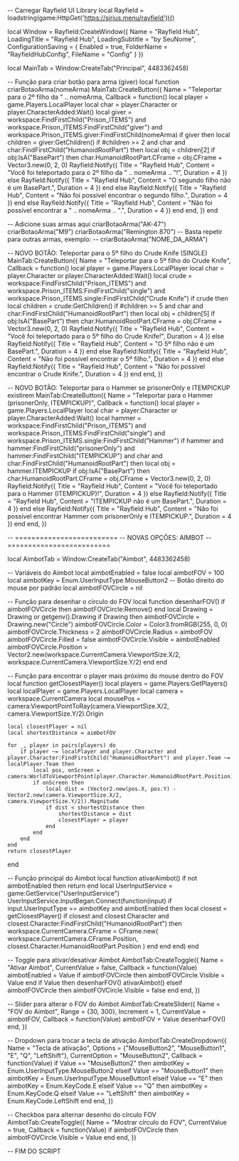-- Carregar Rayfield UI Library
local Rayfield = loadstring(game:HttpGet('https://sirius.menu/rayfield'))()

local Window = Rayfield:CreateWindow({
    Name = "Rayfield Hub",
    LoadingTitle = "Rayfield Hub",
    LoadingSubtitle = "by SeuNome",
    ConfigurationSaving = {
        Enabled = true,
        FolderName = "RayfieldHubConfig",
        FileName = "Config"
    }
})

local MainTab = Window:CreateTab("Principal", 4483362458)

-- Função para criar botão para arma (giver)
local function criarBotaoArma(nomeArma)
    MainTab:CreateButton({
        Name = "Teleportar para o 2º filho da " .. nomeArma,
        Callback = function()
            local player = game.Players.LocalPlayer
            local char = player.Character or player.CharacterAdded:Wait()
            local giver = workspace:FindFirstChild("Prison_ITEMS")
                and workspace.Prison_ITEMS:FindFirstChild("giver")
                and workspace.Prison_ITEMS.giver:FindFirstChild(nomeArma)
            if giver then
                local children = giver:GetChildren()
                if #children >= 2 and char and char:FindFirstChild("HumanoidRootPart") then
                    local obj = children[2]
                    if obj:IsA("BasePart") then
                        char.HumanoidRootPart.CFrame = obj.CFrame + Vector3.new(0, 2, 0)
                        Rayfield:Notify({
                            Title = "Rayfield Hub",
                            Content = "Você foi teleportado para o 2º filho da " .. nomeArma .. "!",
                            Duration = 4
                        })
                    else
                        Rayfield:Notify({
                            Title = "Rayfield Hub",
                            Content = "O segundo filho não é um BasePart.",
                            Duration = 4
                        })
                    end
                else
                    Rayfield:Notify({
                        Title = "Rayfield Hub",
                        Content = "Não foi possível encontrar o segundo filho.",
                        Duration = 4
                    })
                end
            else
                Rayfield:Notify({
                    Title = "Rayfield Hub",
                    Content = "Não foi possível encontrar a " .. nomeArma .. ".",
                    Duration = 4
                })
            end
        end,
    })
end

-- Adicione suas armas aqui
criarBotaoArma("AK-47")
criarBotaoArma("M9")
criarBotaoArma("Remington 870")
-- Basta repetir para outras armas, exemplo:
-- criarBotaoArma("NOME_DA_ARMA")

-- NOVO BOTÃO: Teleportar para o 5º filho do Crude Knife (SINGLE)
MainTab:CreateButton({
    Name = "Teleportar para o 5º filho do Crude Knife",
    Callback = function()
        local player = game.Players.LocalPlayer
        local char = player.Character or player.CharacterAdded:Wait()
        local crude = workspace:FindFirstChild("Prison_ITEMS")
            and workspace.Prison_ITEMS:FindFirstChild("single")
            and workspace.Prison_ITEMS.single:FindFirstChild("Crude Knife")
        if crude then
            local children = crude:GetChildren()
            if #children >= 5 and char and char:FindFirstChild("HumanoidRootPart") then
                local obj = children[5]
                if obj:IsA("BasePart") then
                    char.HumanoidRootPart.CFrame = obj.CFrame + Vector3.new(0, 2, 0)
                    Rayfield:Notify({
                        Title = "Rayfield Hub",
                        Content = "Você foi teleportado para o 5º filho do Crude Knife!",
                        Duration = 4
                    })
                else
                    Rayfield:Notify({
                        Title = "Rayfield Hub",
                        Content = "O 5º filho não é um BasePart.",
                        Duration = 4
                    })
                end
            else
                Rayfield:Notify({
                    Title = "Rayfield Hub",
                    Content = "Não foi possível encontrar o 5º filho.",
                    Duration = 4
                })
            end
        else
            Rayfield:Notify({
                Title = "Rayfield Hub",
                Content = "Não foi possível encontrar o Crude Knife.",
                Duration = 4
            })
        end
    end,
})

-- NOVO BOTÃO: Teleportar para o Hammer se prisonerOnly e ITEMPICKUP existirem
MainTab:CreateButton({
    Name = "Teleportar para o Hammer (prisonerOnly, ITEMPICKUP)",
    Callback = function()
        local player = game.Players.LocalPlayer
        local char = player.Character or player.CharacterAdded:Wait()
        local hammer = workspace:FindFirstChild("Prison_ITEMS")
            and workspace.Prison_ITEMS:FindFirstChild("single")
            and workspace.Prison_ITEMS.single:FindFirstChild("Hammer")
        if hammer
            and hammer:FindFirstChild("prisonerOnly")
            and hammer:FindFirstChild("ITEMPICKUP")
            and char
            and char:FindFirstChild("HumanoidRootPart")
        then
            local obj = hammer.ITEMPICKUP
            if obj:IsA("BasePart") then
                char.HumanoidRootPart.CFrame = obj.CFrame + Vector3.new(0, 2, 0)
                Rayfield:Notify({
                    Title = "Rayfield Hub",
                    Content = "Você foi teleportado para o Hammer (ITEMPICKUP)!",
                    Duration = 4
                })
            else
                Rayfield:Notify({
                    Title = "Rayfield Hub",
                    Content = "ITEMPICKUP não é um BasePart.",
                    Duration = 4
                })
            end
        else
            Rayfield:Notify({
                Title = "Rayfield Hub",
                Content = "Não foi possível encontrar Hammer com prisonerOnly e ITEMPICKUP.",
                Duration = 4
            })
        end
    end,
})

-- =========================
-- NOVAS OPÇÕES: AIMBOT
-- =========================

local AimbotTab = Window:CreateTab("Aimbot", 4483362458)

-- Variáveis do Aimbot
local aimbotEnabled = false
local aimbotFOV = 100
local aimbotKey = Enum.UserInputType.MouseButton2 -- Botão direito do mouse por padrão
local aimbotFOVCircle = nil

-- Função para desenhar o círculo do FOV
local function desenharFOV()
    if aimbotFOVCircle then
        aimbotFOVCircle:Remove()
    end
    local Drawing = Drawing or getgenv().Drawing
    if Drawing then
        aimbotFOVCircle = Drawing.new("Circle")
        aimbotFOVCircle.Color = Color3.fromRGB(255, 0, 0)
        aimbotFOVCircle.Thickness = 2
        aimbotFOVCircle.Radius = aimbotFOV
        aimbotFOVCircle.Filled = false
        aimbotFOVCircle.Visible = aimbotEnabled
        aimbotFOVCircle.Position = Vector2.new(workspace.CurrentCamera.ViewportSize.X/2, workspace.CurrentCamera.ViewportSize.Y/2)
    end
end

-- Função para encontrar o player mais próximo do mouse dentro do FOV
local function getClosestPlayer()
    local players = game.Players:GetPlayers()
    local localPlayer = game.Players.LocalPlayer
    local camera = workspace.CurrentCamera
    local mousePos = camera:ViewportPointToRay(camera.ViewportSize.X/2, camera.ViewportSize.Y/2).Origin

    local closestPlayer = nil
    local shortestDistance = aimbotFOV

    for _, player in pairs(players) do
        if player ~= localPlayer and player.Character and player.Character:FindFirstChild("HumanoidRootPart") and player.Team ~= localPlayer.Team then
            local pos, onScreen = camera:WorldToViewportPoint(player.Character.HumanoidRootPart.Position)
            if onScreen then
                local dist = (Vector2.new(pos.X, pos.Y) - Vector2.new(camera.ViewportSize.X/2, camera.ViewportSize.Y/2)).Magnitude
                if dist < shortestDistance then
                    shortestDistance = dist
                    closestPlayer = player
                end
            end
        end
    end
    return closestPlayer
end

-- Função principal do Aimbot
local function ativarAimbot()
    if not aimbotEnabled then return end
    local UserInputService = game:GetService("UserInputService")
    UserInputService.InputBegan:Connect(function(input)
        if input.UserInputType == aimbotKey and aimbotEnabled then
            local closest = getClosestPlayer()
            if closest and closest.Character and closest.Character:FindFirstChild("HumanoidRootPart") then
                workspace.CurrentCamera.CFrame = CFrame.new(
                    workspace.CurrentCamera.CFrame.Position,
                    closest.Character.HumanoidRootPart.Position
                )
            end
        end
    end)
end

-- Toggle para ativar/desativar Aimbot
AimbotTab:CreateToggle({
    Name = "Ativar Aimbot",
    CurrentValue = false,
    Callback = function(Value)
        aimbotEnabled = Value
        if aimbotFOVCircle then
            aimbotFOVCircle.Visible = Value
        end
        if Value then
            desenharFOV()
            ativarAimbot()
        elseif aimbotFOVCircle then
            aimbotFOVCircle.Visible = false
        end
    end,
})

-- Slider para alterar o FOV do Aimbot
AimbotTab:CreateSlider({
    Name = "FOV do Aimbot",
    Range = {30, 300},
    Increment = 1,
    CurrentValue = aimbotFOV,
    Callback = function(Value)
        aimbotFOV = Value
        desenharFOV()
    end,
})

-- Dropdown para trocar a tecla de ativação
AimbotTab:CreateDropdown({
    Name = "Tecla de ativação",
    Options = {"MouseButton2", "MouseButton1", "E", "Q", "LeftShift"},
    CurrentOption = "MouseButton2",
    Callback = function(Value)
        if Value == "MouseButton2" then
            aimbotKey = Enum.UserInputType.MouseButton2
        elseif Value == "MouseButton1" then
            aimbotKey = Enum.UserInputType.MouseButton1
        elseif Value == "E" then
            aimbotKey = Enum.KeyCode.E
        elseif Value == "Q" then
            aimbotKey = Enum.KeyCode.Q
        elseif Value == "LeftShift" then
            aimbotKey = Enum.KeyCode.LeftShift
        end
    end,
})

-- Checkbox para alternar desenho do círculo FOV
AimbotTab:CreateToggle({
    Name = "Mostrar círculo do FOV",
    CurrentValue = true,
    Callback = function(Value)
        if aimbotFOVCircle then
            aimbotFOVCircle.Visible = Value
        end
    end,
})

-- FIM DO SCRIPT
